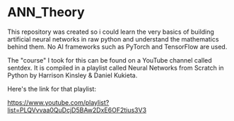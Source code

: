 # ANN_Theory
This repository was created so i could learn the very basics of building artificial neural networks in raw python and understand the mathematics behind them. No AI frameworks such as PyTorch and TensorFlow are used. 

The "course" I took for this can be found on a YouTube channel called sentdex. It is compiled in a playlist called Neural Networks from Scratch in Python by Harrison Kinsley & Daniel Kukieta.

Here's the link for that playlist:

https://www.youtube.com/playlist?list=PLQVvvaa0QuDcjD5BAw2DxE6OF2tius3V3  
